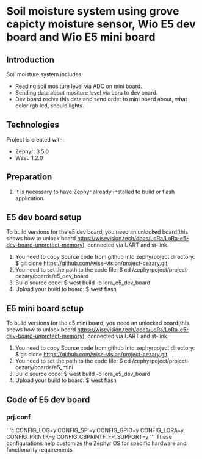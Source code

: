 # Soil moisture system using grove capicty moisture sensor, Wio E5 dev board and Wio E5 mini board
## Introduction
Soil moisture system includes:
* Reading soil mositure level via ADC on mini board.
* Sending data about mositure level via Lora to dev board.
* Dev board recive this data and send order to mini board about, what color rgb led, should lights.
## Technologies
Project is created with:
* Zephyr: 3.5.0
* West: 1.2.0
## Preparation
1. It is necessary to have Zephyr already installed to build or flash application.                                                          
## E5 dev board setup             
To build versions for the e5 dev board, you need an unlocked board(this shows how to unlock board https://wisevision.tech/docs/LoRa/LoRa-e5-dev-board-unprotect-memory), connected via UART and st-link.
1. You need to copy Source code from github into zephyrpoject directory:
$ git clone https://github.com/wise-vision/project-cezary.git
2. You need to set the path to the code file:
$ cd /zephyrpoject/project-cezary/boards/e5_dev_board
3. Build source code:
$ west build -b lora_e5_dev_board
4. Upload your build to board:
$ west flash
## E5 mini board setup
To build versions for the e5 mini board, you need an unlocked board(this shows how to unlock board https://wisevision.tech/docs/LoRa/LoRa-e5-dev-board-unprotect-memory), connected via UART and st-link.
1. You need to copy Source code from github into zephyrpoject directory:
$ git clone https://github.com/wise-vision/project-cezary.git
2. You need to set the path to the code file:
$ cd /zephyrpoject/project-cezary/boards/e5_mini
3. Build source code:
$ west build -b lora_e5_dev_board
4. Upload your build to board:
$ west flash
## Code of E5 dev board
### prj.conf
'''c
CONFIG_LOG=y
CONFIG_SPI=y
CONFIG_GPIO=y
CONFIG_LORA=y
CONFIG_PRINTK=y
CONFIG_CBPRINTF_FP_SUPPORT=y
'''
These configurations help customize the Zephyr OS for specific hardware and functionality requirements.


